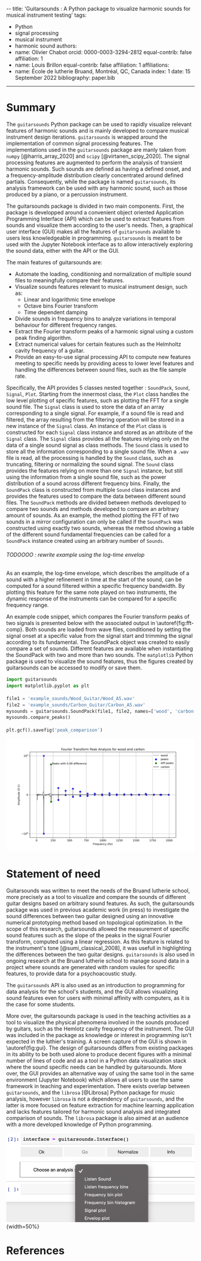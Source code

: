 --
title: 'Guitarsounds : A Python package to visualize harmonic sounds for musical instrument testing'
tags:
  - Python
  - signal processing
  - musical instrument
  - harmonic sound
authors:
  - name: Olivier Chabot
    orcid: 0000-0003-3294-2812
    equal-contrib: false
    affiliation: 1
  - name: Louis Brillon
    equal-contrib: false
    affiliation: 1
affiliations:
 - name: École de lutherie Bruand, Montréal, QC, Canada
   index: 1
date: 15 September 2022
bibliography: paper.bib
---

# Summary

The `guitarsounds` Python package can be used to rapidly visualize relevant features of harmonic sounds and is mainly developed to compare musical instrument design iterations. 
`guitarsounds` is wrapped around the implementation of common signal processing features. 
The implementations used in the `guitarsounds` package are manly taken from `numpy` [@harris_array_2020] and `scipy` [@virtanen_scipy_2020]. 
The signal processing features are augmented to perform the analysis of transient harmonic sounds.
Such sounds are defined as having a defined onset, and a frequency-amplitude distribution clearly concentrated around defined partials. 
Consequently, while the package is named `guitarsounds`, its analysis framework can be used with any harmonic sound, such as those produced by a piano, or a percussion instrument. 

The guitarsounds package is divided in two main components. 
First, the package is developped around a convenient object oriented Application Programming Interface (API) which can be used to extract features from sounds and visualize them according to the user's needs. 
Then, a graphical user interface (GUI) makes all the features of `guitarsounds` available to users less knowledgeable in programming. 
`guitarsounds` is meant to be used with the Jupyter Notebook interface as to allow interactively exploring the sound data, either with the API or the GUI.

The main features of guitarsounds are: 

- Automate the loading, conditioning and normalization of multiple sound files to meaningfully compare their features.
- Visualize sounds features relevant to musical instrument design, such as: 
    - Linear and logarithmic time envelope
    - Octave bins Fourier transform
    - Time dependent damping
- Divide sounds in frequency bins to analyze variations in temporal behaviour for different frequency ranges.
- Extract the Fourier transform peaks of a harmonic signal using a custom peak finding algorithm.
- Extract numerical values for certain features such as the Helmholtz cavity frequency of a guitar.
- Provide an easy-to-use signal processing API to compute new features meeting to specific needs by providing acess to lower level features and handling the differences between sound files, such as the file sample rate.

Specifically, the API provides 5 classes nested together : `SoundPack`, `Sound`, `Signal`, `Plot`. 
Starting from the innermost class, the `Plot` class handles the low level plotting of specific features, such as plotting the FFT for a single sound file.
The `Signal` class is used to store the data of an array corresponding to a single signal. 
For example, if a sound file is read and filtered, the array resulting from the filtering operation will be stored in a new instance of the `Signal` class. 
An instance of the `Plot` class is constructed for each `Signal` class instance and stored as an attribute of the `Signal` class. 
The `Signal` class provides all the features relying only on the data of a single sound signal as class methods. 
The `Sound` class is used to store all the information corresponding to a single sound file. 
When a `.wav` file is read, all the processing is handled by the `Sound` class, such as truncating, filtering or normalizing the sound signal. 
The `Sound` class provides the features relying on more than one `Signal` instance, but still using the information from a single sound file, such as the power distribution of a sound across different frequency bins. 
Finally, the `SoundPack` class is constructed from multiple `Sound` class instances and provides the features used to compare the data between different sound files. 
The `SoundPack` methods are divided between methods developed to compare two sounds and methods developed to compare an arbitrary amount of sounds. 
As an example, the method plotting the FFT of two sounds in a mirror configuration can only be called if the `SoundPack` was constructed using exactly two sounds, whereas the method showing a table of the different sound fundamental frequencies can be called for a `SoundPack` instance created using an arbitrary number of `Sounds`.

###### TODOOOO : rewrite example using the log-time envelop

As an example, the log-time envelope, which describes the amplitude of a sound with a higher refinement in time at the start of the sound, can be computed for a sound filtered within a specific frequency bandwidth. 
By plotting this feature for the same note played on two instruments, the dynamic response of the instruments can be compared for a specific frequency range.

An example code snippet, which compares the Fourier transform peaks of two signals is presented below with the associated output in \autoref{fig:fft-comp}. Both sounds are loaded from wave files, conditioned by setting the signal onset at a specific value from the signal start and trimming the signal according to its fundamental. The SoundPack object was created to easily compare a set of sounds. Different features are available when instantiating the SoundPack with two and more than two sounds. The `matplotlib` Python package is used to visualize the sound features, thus the figures created by guitarsounds can be accessed to modify or save them. 

```python
import guitarsounds
import matplotlib.pyplot as plt

file1 = 'example_sounds/Wood_Guitar/Wood_A5.wav'
file2 = 'example_sounds/Carbon_Guitar/Carbon_A5.wav'
mysounds = guitarsounds.SoundPack(file1, file2, names=['wood', 'carbon'])
mysounds.compare_peaks()

plt.gcf().savefig('peak_comparison')
```

![Output of the code snippet comparing the Fourier transform peaks of two signals.\label{fig:fft-comp}](figurepeaks.png)

# Statement of need

Guitarsounds was written to meet the needs of the Bruand lutherie school, more precisely as a tool to visualize and compare the sounds of different guitar designs based on arbitrary sound features.
As such, the guitarsounds package was used in previous academic work (in press) to investigate the sound differences between two guitar designed using an innovative numerical prototyping method based on topological optimization. In the scope of this research, guitarsounds allowed the measurement of specific sound features such as the slope of the peaks in the signal Fourier transform, computed using a linear regression. As this feature is related to the instrument's tone [@sumi_classical_2008], it was usefull in highlighting the differences between the two guitar designs.
 `guitarsounds` is also used in ongoing research at the Bruand lutherie school to manage sound data in a project where sounds are generated with random vaules for specific features, to provide data for a psychoacoustic study.

 The `guitarsounds` API is also used as an introduction to programming for data analysis for the school's students, and the GUI allows visualizing sound features even for users with minimal affinity with computers, as it is the case for some students.

 More over, the guitarsounds package is used in the teaching activities as a tool to visualize the physical phenomena involved in the sounds produced by guitars, such as the Hemlotz cavity frequency of the instrument.
 The GUI was included in the package as knowledge or interest in programming isn't expected in the luthier's training.
 A screen capture of the GUI is shown in \autoref{fig:gui}.
 The design of guitarsounds differs from existing packages in its ability to be both used alone to produce decent figures with a minimal number of lines of code and as a tool in a Python data visualization stack where the sound specific needs can be handled by guitarsounds.
 More over, the GUI provides an alternative way of using the same tool in the same environment (Jupyter Notebook) which allows all users to use the same framework in teaching and experimentation.
 There exists overlap between `guitarsounds`, and the `librosa` [@Librosa] Python package for music analysis, however `librosa` is not a dependency of `guitarsounds`, and the latter is more focused on feature extraction for machine learning application and lacks features tailored for harmonic sound analysis and  integrated comparison of sounds.
The  `librosa` package is also aimed at an audience with a more developed knowledge of Python programming.

![Graphical user interface in the Jupyter Notebook environment.\label{fig:gui}](figuregui.png){width=50%}

# References
